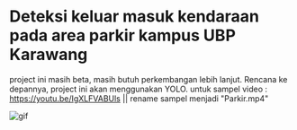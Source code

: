 # Deteksi keluar masuk kendaraan pada area parkir kampus UBP Karawang
project ini masih beta, masih butuh perkembangan lebih lanjut. 
Rencana ke depannya, project ini akan menggunakan YOLO. 
untuk sampel video : https://youtu.be/IgXLFVABUls || rename sampel menjadi "Parkir.mp4"

![gif](https://github.com/reivanabdee/Deteksi-Keluar-Masuk-Kendaraan-Satu-Arah/blob/main/run.gif)








